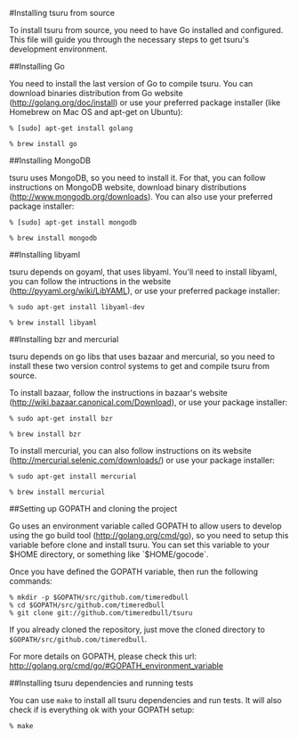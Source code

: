 #Installing tsuru from source

To install tsuru from source, you need to have Go installed and configured.
This file will guide you through the necessary steps to get tsuru's development
environment.

##Installing Go

You need to install the last version of Go to compile tsuru. You can download
binaries distribution from Go website (http://golang.org/doc/install) or use
your preferred package installer (like Homebrew on Mac OS and apt-get on
Ubuntu):

    % [sudo] apt-get install golang

    % brew install go

##Installing MongoDB

tsuru uses MongoDB, so you need to install it. For that, you can follow
instructions on MongoDB website, download binary distributions
(http://www.mongodb.org/downloads). You can also use your preferred package
installer:

    % [sudo] apt-get install mongodb

    % brew install mongodb

##Installing libyaml

tsuru depends on goyaml, that uses libyaml. You'll need to install libyaml, you
can follow the intructions in the website (http://pyyaml.org/wiki/LibYAML), or
use your preferred package installer:

    % sudo apt-get install libyaml-dev

    % brew install libyaml

##Installing bzr and mercurial

tsuru depends on go libs that uses bazaar and mercurial, so you need to install
these two version control systems to get and compile tsuru from source.

To install bazaar, follow the instructions in bazaar's website
(http://wiki.bazaar.canonical.com/Download), or use your package installer:

    % sudo apt-get install bzr

    % brew install bzr

To install mercurial, you can also follow instructions on its website
(http://mercurial.selenic.com/downloads/) or use your package installer:

    % sudo apt-get install mercurial

    % brew install mercurial

##Setting up GOPATH and cloning the project

Go uses an environment variable called GOPATH to allow users to develop using
the go build tool (http://golang.org/cmd/go), so you need to setup this
variable before clone and install tsuru. You can set this variable to your
$HOME directory, or something like `$HOME/gocode`.

Once you have defined the GOPATH variable, then run the following commands:

    % mkdir -p $GOPATH/src/github.com/timeredbull
    % cd $GOPATH/src/github.com/timeredbull
    % git clone git://github.com/timeredbull/tsuru

If you already cloned the repository, just move the cloned directory to
`$GOPATH/src/github.com/timeredbull`.

For more details on GOPATH, please check this url:
http://golang.org/cmd/go/#GOPATH_environment_variable

##Installing tsuru dependencies and running tests

You can use `make` to install all tsuru dependencies and run tests. It will
also check if is everything ok with your GOPATH setup:

    % make
